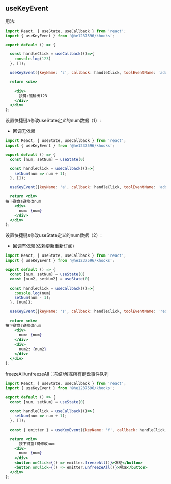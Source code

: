 <!--
 * @Author: Chris
 * @Date: 2023-07-26 18:00:46
 * @LastEditors: Chris
 * @LastEditTime: 2023-07-27 15:13:46
 * @Descripttion: **
-->
## useKeyEvent
用法:

```jsx
import React, { useState, useCallback } from 'react';
import { useKeyEvent } from '@he1237596/khooks';

export default () => {

  const handleClick = useCallback(()=>{
    console.log(123)
  }, []);

  useKeyEvent({keyName: 'z', callback: handleClick, toolEventName: 'add'})

  return <div>

    <div>
      按键z键输出123
    </div>
  </div>
};
```

设置快捷键a修改useState定义的num数据（1）:
- 回调无依赖
```jsx
import React, { useState, useCallback } from 'react';
import { useKeyEvent } from '@he1237596/khooks';

export default () => {
  const [num, setNum] = useState(0)

  const handleClick = useCallback(()=>{
    setNum(num => num + 1);
  }, []);

  useKeyEvent({keyName: 'a', callback: handleClick, toolEventName: 'add'})

  return <div>
按下键盘a键修改num
    <div>
      num: {num}
    </div>
  </div>
};
```

设置快捷键s修改useState定义的num数据（2）:
- 回调有依赖(依赖更新重新订阅)
```jsx
import React, { useState, useCallback } from 'react';
import { useKeyEvent } from '@he1237596/khooks';

export default () => {
  const [num, setNum] = useState(0)
  const [num2, setNum2] = useState(0)

  const handleClick = useCallback(()=>{
    console.log(num)
    setNum(num - 1);
  }, [num]);

  useKeyEvent({keyName: 's', callback: handleClick, toolEventName: 'reduce'})

  return <div>
按下键盘s键修改num
    <div>
      num: {num}
    </div>
    <div>
      num2: {num2}
    </div>
  </div>
};
```
<!--
设置快捷键d修改useState定义的num数据（3）:
- 使用useRef确保回调函数引用地址不变
```jsx
import React, { useState, useCallback, useRef } from 'react';
import { useKeyEvent } from '@he1237596/khooks';

export default () => {
  const [num, setNum] = useState(0)
  const [num2, setNum2] = useState(0)
  const ref = useRef(null)
  const change = () => {
    setNum(num2 - 1)
  }
  useKeyEvent({keyName: 'd', callback: change, toolEventName: 'reduce'})

  return <div>
按下键盘d键修改num
    <div>
      num: {num}
    </div>
  </div>
};
``` -->

freezeAll/unfreezeAll：冻结/解冻所有键盘事件队列
```jsx
import React, { useState, useCallback } from 'react';
import { useKeyEvent } from '@he1237596/khooks';

export default () => {
  const [num, setNum] = useState(0)

  const handleClick = useCallback(()=>{
    setNum(num => num + 1);
  }, []);

  const { emitter } = useKeyEvent({keyName: 'f', callback: handleClick, toolEventName: 'add'})

  return <div>
      按下键盘f键修改num
    <div>
      num: {num}
    </div>
    <button onClick={() => emitter.freezeAll()}>冻结</button>
    <button onClick={() => emitter.unfreezeAll()}>解冻</button>
  </div>
};

```